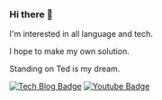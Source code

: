 ### Hi there 👋

I'm interested in all language and tech.

I hope to make my own solution. 

Standing on Ted is my dream.


[![Tech Blog Badge](http://img.shields.io/badge/-Tech%20blog-black?style=flat-square&logo=github&link=https://zzsza.github.io/)](https://cholol.tistory.com/) 
[![Youtube Badge](https://img.shields.io/badge/Youtube-ff0000?style=flat-square&logo=youtube&link=https://www.youtube.com/c/kyleschool)](https://www.youtube.com/c/mychew__)


<!--
**tkdlek11112/tkdlek11112** is a ✨ _special_ ✨ repository because its `README.md` (this file) appears on your GitHub profile.

Here are some ideas to get you started:

- 🔭 I’m currently working on ...
- 🌱 I’m currently learning ...
- 👯 I’m looking to collaborate on ...
- 🤔 I’m looking for help with ...
- 💬 Ask me about ...
- 📫 How to reach me: ...
- 😄 Pronouns: ...
- ⚡ Fun fact: ...
-->
